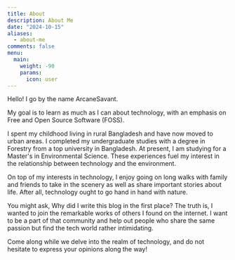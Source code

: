 ```yaml
---
title: About
description: About Me
date: "2024-10-15"
aliases:
  - about-me
comments: false
menu:
  main:
    weight: -90
    params:
      icon: user
---
```


<!-- cspell:words FOSS -->

Hello! I go by the name ArcaneSavant.

My goal is to learn as much as I can about technology, with an emphasis on Free and Open Source Software (FOSS).

I spent my childhood living in rural Bangladesh and have now moved to urban areas.
I completed my undergraduate studies with a degree in Forestry from a top university in Bangladesh.
At present, I am studying for a Master's in Environmental Science.
These experiences fuel my interest in the relationship between technology and the environment.

On top of my interests in technology, I enjoy going on long walks with family and friends to take in the scenery as well as share important stories about life.
After all, technology ought to go hand in hand with nature.

You might ask, Why did I write this blog in the first place?
The truth is, I wanted to join the remarkable works of others I found on the internet.
I want to be a part of that community and help out people who share the same passion but find the tech world rather intimidating.

Come along while we delve into the realm of technology, and do not hesitate to express your opinions along the way!
